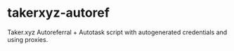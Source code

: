 # takerxyz-autoref
Taker.xyz Autoreferral + Autotask script with autogenerated credentials and using proxies. 
